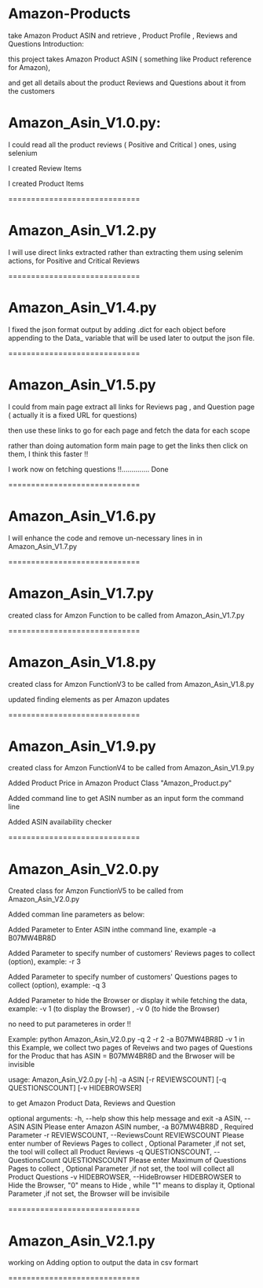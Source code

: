 Amazon-Products
=============================

take Amazon Product ASIN and retrieve , Product Profile , Reviews and Questions
Introduction:

this project takes Amazon Product ASIN ( something like Product reference for Amazon),

and get all details about the product Reviews and Questions about it from the customers

Amazon_Asin_V1.0.py:
=============================

I could read all the product reviews ( Positive and Critical ) ones, using selenium

I created Review Items

I created Product Items

=============================

Amazon_Asin_V1.2.py
=============================

I will use direct links extracted rather than extracting them using selenim actions, for Positive and Critical Reviews

=============================

Amazon_Asin_V1.4.py
=============================

I fixed the json format output by adding .dict for each object before appending to the Data_ variable that will be used later to output the json file.

=============================

Amazon_Asin_V1.5.py
=============================

I could from main page extract all links for Reviews pag , and Question page ( actually it is a fixed URL for questions)

then use these links to go for each page and fetch the data for each scope

rather than doing automation form main page to get the links then click on them, I think this faster !!

I work now on fetching questions !!.............. Done

=============================

Amazon_Asin_V1.6.py
=============================

I will enhance the code and remove un-necessary lines
in in Amazon_Asin_V1.7.py

=============================


Amazon_Asin_V1.7.py
=============================
created class for Amzon Function to be called from Amazon_Asin_V1.7.py

=============================


Amazon_Asin_V1.8.py
=============================

created class for Amzon FunctionV3 to be called from Amazon_Asin_V1.8.py

updated finding elements as per Amazon updates

=============================


Amazon_Asin_V1.9.py
=============================

created class for Amzon FunctionV4 to be called from Amazon_Asin_V1.9.py

Added Product Price in Amazon Product Class "Amazon_Product.py"

Added command line to get ASIN number as an input form the command line

Added ASIN availability checker

=============================


Amazon_Asin_V2.0.py
=============================

Created class for Amzon FunctionV5 to be called from Amazon_Asin_V2.0.py

Added comman line parameters as below:

Added Parameter to Enter ASIN inthe command line, example -a B07MW4BR8D

Added Parameter to specify number of customers' Reviews pages to collect (option), example:  -r 3

Added Parameter to specify number of customers' Questions pages to collect (option), example:  -q 3

Added Parameter to hide the Browser or display it while fetching the data, example:  -v 1  (to display the Browser) , -v 0 (to hide the Browser)

no need to put parameteres in order !!

Example: python Amazon_Asin_V2.0.py -q 2 -r 2 -a B07MW4BR8D -v 1
in this Example, we collect two pages of Reveiws and two pages of Questions for the Produc that has ASIN = B07MW4BR8D
and the Brwoser will be invisible

usage: Amazon_Asin_V2.0.py [-h] -a ASIN [-r REVIEWSCOUNT] [-q QUESTIONSCOUNT] [-v HIDEBROWSER]

to get Amazon Product Data, Reviews and Question

optional arguments:
  -h, --help            show this help message and exit
  -a ASIN, --ASIN ASIN  Please enter Amazon ASIN number, -a B07MW4BR8D , Required Parameter
  -r REVIEWSCOUNT, --ReviewsCount REVIEWSCOUNT
                        Please enter number of Reviews Pages to collect , Optional Parameter ,if not set, the tool will collect all Product Reviews
  -q QUESTIONSCOUNT, --QuestionsCount QUESTIONSCOUNT
                        Please enter Maximum of Questions Pages to collect , Optional Parameter ,if not set, the tool will collect all Product Questions
  -v HIDEBROWSER, --HideBrowser HIDEBROWSER
                        to Hide the Browser, "0" means to Hide , while "1" means to display it, Optional Parameter ,if not set, the Browser will be invisibile


=============================


Amazon_Asin_V2.1.py
=============================

working on Adding option to output the data in csv formart

=============================
